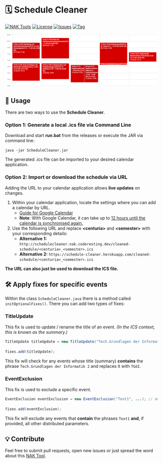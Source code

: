 # 🗓️ Schedule Cleaner

[![NAK Tools](https://img.shields.io/badge/NAK%20Tools-member-blue)](https://nak.coderesting.dev/)
[![License](https://img.shields.io/badge/license-MIT-brightgreen)](https://github.com/jeff-saupe/ScheduleCleaner/blob/master/LICENSE)
[![Issues](https://img.shields.io/github/issues/jeff-saupe/ScheduleCleaner)](https://github.com/jeff-saupe/ScheduleCleaner/issues)
[![Tag](https://img.shields.io/github/v/release/jeff-saupe/ScheduleCleaner)](https://github.com/jeff-saupe/ScheduleCleaner/releases)

![Comparison](comparison.gif)

## 📖 Usage
There are two ways to use the **Schedule Cleaner**.

### Option 1: Generate a local .ics file via Command Line
Download and start **run.bat** from the releases or execute the JAR via command line:

`java -jar ScheduleCleaner.jar`

The generated .ics file can be imported to your desired calendar application.

### Option 2: Import or download the schedule via URL
Adding the URL to your calendar application allows **live updates** on changes.

1. Within your calendar application, locate the settings where you can add a calendar by URL. <br>
   - [Guide for Google Calendar](https://support.google.com/calendar/answer/37100#:~:text=Use%20a%20link%20to%20add%20a%20public%20calendar)
   - **Note**: With Google Calendar, it can take up to [12 hours until the calendar is synchronised again.](https://support.google.com/calendar/answer/37100?hl=en&ref_topic=1672445/#:~:text=It%20might%20take%20up%20to%2012%20hours%20for%20changes%20to%20show%20in%20your%20Google%20Calendar.)
2. Use the following URL and replace **\<centuria\>** and **\<semester\>** with your corresponding details: <br>
   - **Alternative 1:** `http://schedulecleaner.nak.coderesting.dev/cleaned-schedule/<centuria>_<semester>.ics`
   - **Alternative 2:**
`https://schedule-cleaner.herokuapp.com/cleaned-schedule/<centuria>_<semester>.ics`

**The URL can also just be used to download the ICS file.**


## 🛠️ Apply fixes for specific events
Within the class `ScheduleCleaner.java` there is a method called `initOptionalFixes()`.
There you can add two types of fixes:

### TitleUpdate
This fix is used to update / rename the title of an event. _(In the ICS context, this is known as the summary.)_

```java
TitleUpdate titleUpdate = new TitleUpdate("Tech.Grundlagen der Informatik 2", "TGdI");

fixes.add(titleUpdate);
```

This fix will check for any events whose title (summary) **contains** the phrase `Tech.Grundlagen der Informatik 2` and replaces it with `TGdI`.

### EventExclusion
This fix is used to exclude a specific event.

```java
EventExclusion eventExclusion = new EventExclusion("Text1", ...); // An infinite amount of parameters can be used here by seperating them with commas

fixes.add(eventExclusion);
```

This fix will exclude any events that **contain** the phrases `Text1` **and**, if provided, all other distributed parameters.


## 💡 Contribute
Feel free to submit pull requests, open new issues or just spread the word about this [NAK Tool](https://nak.coderesting.dev/).
